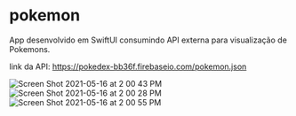# pokemon
App desenvolvido em SwiftUI consumindo API externa para visualização de Pokemons.

link da API: https://pokedex-bb36f.firebaseio.com/pokemon.json

![Screen Shot 2021-05-16 at 2 00 43 PM](https://user-images.githubusercontent.com/59899994/118897010-9f430a00-b95d-11eb-973d-c5e5575ac5b8.png)
![Screen Shot 2021-05-16 at 2 00 28 PM](https://user-images.githubusercontent.com/59899994/118897012-a0743700-b95d-11eb-8390-a90405f3f14b.png)
![Screen Shot 2021-05-16 at 2 00 55 PM](https://user-images.githubusercontent.com/59899994/118897003-9ce0b000-b95d-11eb-9108-99bca6e191a5.png)
